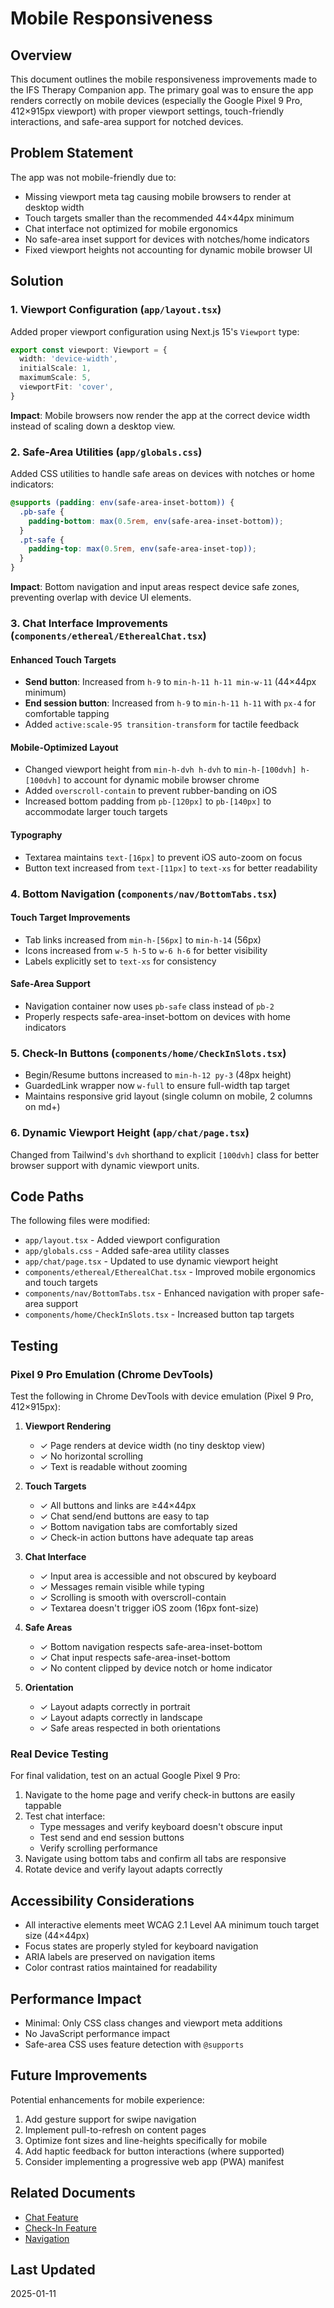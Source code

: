 # Mobile Responsiveness

## Overview

This document outlines the mobile responsiveness improvements made to the IFS Therapy Companion app. The primary goal was to ensure the app renders correctly on mobile devices (especially the Google Pixel 9 Pro, 412×915px viewport) with proper viewport settings, touch-friendly interactions, and safe-area support for notched devices.

## Problem Statement

The app was not mobile-friendly due to:
- Missing viewport meta tag causing mobile browsers to render at desktop width
- Touch targets smaller than the recommended 44×44px minimum
- Chat interface not optimized for mobile ergonomics
- No safe-area inset support for devices with notches/home indicators
- Fixed viewport heights not accounting for dynamic mobile browser UI

## Solution

### 1. Viewport Configuration (`app/layout.tsx`)

Added proper viewport configuration using Next.js 15's `Viewport` type:

```typescript
export const viewport: Viewport = {
  width: 'device-width',
  initialScale: 1,
  maximumScale: 5,
  viewportFit: 'cover',
}
```

**Impact**: Mobile browsers now render the app at the correct device width instead of scaling down a desktop view.

### 2. Safe-Area Utilities (`app/globals.css`)

Added CSS utilities to handle safe areas on devices with notches or home indicators:

```css
@supports (padding: env(safe-area-inset-bottom)) {
  .pb-safe {
    padding-bottom: max(0.5rem, env(safe-area-inset-bottom));
  }
  .pt-safe {
    padding-top: max(0.5rem, env(safe-area-inset-top));
  }
}
```

**Impact**: Bottom navigation and input areas respect device safe zones, preventing overlap with device UI elements.

### 3. Chat Interface Improvements (`components/ethereal/EtherealChat.tsx`)

#### Enhanced Touch Targets
- **Send button**: Increased from `h-9` to `min-h-11 h-11 min-w-11` (44×44px minimum)
- **End session button**: Increased from `h-9` to `min-h-11 h-11` with `px-4` for comfortable tapping
- Added `active:scale-95 transition-transform` for tactile feedback

#### Mobile-Optimized Layout
- Changed viewport height from `min-h-dvh h-dvh` to `min-h-[100dvh] h-[100dvh]` to account for dynamic mobile browser chrome
- Added `overscroll-contain` to prevent rubber-banding on iOS
- Increased bottom padding from `pb-[120px]` to `pb-[140px]` to accommodate larger touch targets

#### Typography
- Textarea maintains `text-[16px]` to prevent iOS auto-zoom on focus
- Button text increased from `text-[11px]` to `text-xs` for better readability

### 4. Bottom Navigation (`components/nav/BottomTabs.tsx`)

#### Touch Target Improvements
- Tab links increased from `min-h-[56px]` to `min-h-14` (56px)
- Icons increased from `w-5 h-5` to `w-6 h-6` for better visibility
- Labels explicitly set to `text-xs` for consistency

#### Safe-Area Support
- Navigation container now uses `pb-safe` class instead of `pb-2`
- Properly respects safe-area-inset-bottom on devices with home indicators

### 5. Check-In Buttons (`components/home/CheckInSlots.tsx`)

- Begin/Resume buttons increased to `min-h-12 py-3` (48px height)
- GuardedLink wrapper now `w-full` to ensure full-width tap target
- Maintains responsive grid layout (single column on mobile, 2 columns on md+)

### 6. Dynamic Viewport Height (`app/chat/page.tsx`)

Changed from Tailwind's `dvh` shorthand to explicit `[100dvh]` class for better browser support with dynamic viewport units.

## Code Paths

The following files were modified:

- `app/layout.tsx` - Added viewport configuration
- `app/globals.css` - Added safe-area utility classes
- `app/chat/page.tsx` - Updated to use dynamic viewport height
- `components/ethereal/EtherealChat.tsx` - Improved mobile ergonomics and touch targets
- `components/nav/BottomTabs.tsx` - Enhanced navigation with proper safe-area support
- `components/home/CheckInSlots.tsx` - Increased button tap targets

## Testing

### Pixel 9 Pro Emulation (Chrome DevTools)

Test the following in Chrome DevTools with device emulation (Pixel 9 Pro, 412×915px):

1. **Viewport Rendering**
   - ✓ Page renders at device width (no tiny desktop view)
   - ✓ No horizontal scrolling
   - ✓ Text is readable without zooming

2. **Touch Targets**
   - ✓ All buttons and links are ≥44×44px
   - ✓ Chat send/end buttons are easy to tap
   - ✓ Bottom navigation tabs are comfortably sized
   - ✓ Check-in action buttons have adequate tap areas

3. **Chat Interface**
   - ✓ Input area is accessible and not obscured by keyboard
   - ✓ Messages remain visible while typing
   - ✓ Scrolling is smooth with overscroll-contain
   - ✓ Textarea doesn't trigger iOS zoom (16px font-size)

4. **Safe Areas**
   - ✓ Bottom navigation respects safe-area-inset-bottom
   - ✓ Chat input respects safe-area-inset-bottom
   - ✓ No content clipped by device notch or home indicator

5. **Orientation**
   - ✓ Layout adapts correctly in portrait
   - ✓ Layout adapts correctly in landscape
   - ✓ Safe areas respected in both orientations

### Real Device Testing

For final validation, test on an actual Google Pixel 9 Pro:

1. Navigate to the home page and verify check-in buttons are easily tappable
2. Test chat interface:
   - Type messages and verify keyboard doesn't obscure input
   - Test send and end session buttons
   - Verify scrolling performance
3. Navigate using bottom tabs and confirm all tabs are responsive
4. Rotate device and verify layout adapts correctly

## Accessibility Considerations

- All interactive elements meet WCAG 2.1 Level AA minimum touch target size (44×44px)
- Focus states are properly styled for keyboard navigation
- ARIA labels are preserved on navigation items
- Color contrast ratios maintained for readability

## Performance Impact

- Minimal: Only CSS class changes and viewport meta additions
- No JavaScript performance impact
- Safe-area CSS uses feature detection with `@supports`

## Future Improvements

Potential enhancements for mobile experience:

1. Add gesture support for swipe navigation
2. Implement pull-to-refresh on content pages
3. Optimize font sizes and line-heights specifically for mobile
4. Add haptic feedback for button interactions (where supported)
5. Consider implementing a progressive web app (PWA) manifest

## Related Documents

- [Chat Feature](./chat.md)
- [Check-In Feature](./check-ins.md)
- [Navigation](./navigation.md)

## Last Updated

2025-01-11
